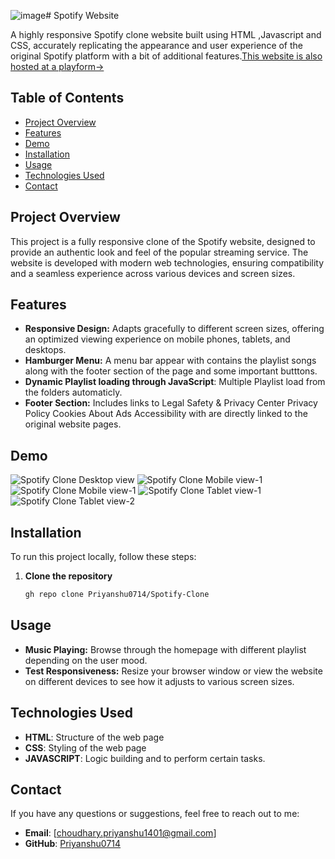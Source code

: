 ![image](https://github.com/user-attachments/assets/ef737540-d97d-4c3a-aff1-6482a4e88fb0)# Spotify Website

A highly responsive Spotify clone website built using HTML ,Javascript and CSS, accurately replicating the appearance and user experience of the original Spotify platform with a bit of additional features.[This website is also hosted at a playform->](https://www.priyanshuchoudhary.freewebhostmost.com/)

## Table of Contents

- [Project Overview](#Project-Overview)
- [Features](#features)
- [Demo](#demo)
- [Installation](#installation)
- [Usage](#usage)
- [Technologies Used](#technologies-used)
- [Contact](#contact)

## Project Overview

This project is a fully responsive clone of the Spotify website, designed to provide an authentic look and feel of the popular streaming service. The website is developed with modern web technologies, ensuring compatibility and a seamless experience across various devices and screen sizes.

## Features

- **Responsive Design:** Adapts gracefully to different screen sizes, offering an optimized viewing experience on mobile phones, tablets, and desktops.
- **Hamburger Menu:** A menu bar appear with contains the playlist songs along with the footer section of the page and some important butttons.
- **Dynamic Playlist loading through JavaScript**: Multiple Playlist load from the folders automaticly.
- **Footer Section:** Includes links to Legal Safety & Privacy Center Privacy Policy Cookies About Ads Accessibility with are directly linked to the original website pages.

## Demo

![Spotify Clone Desktop view](https://github.com/Priyanshu0714/Spotify-Clone/blob/main/Spotify-web-view.png)
![Spotify Clone Mobile view-1](https://github.com/Priyanshu0714/Spotify-Clone/blob/main/mobile-view1.jpeg)
![Spotify Clone Mobile view-1](https://github.com/Priyanshu0714/Spotify-Clone/blob/main/mobileview2.jpeg)
![Spotify Clone Tablet view-1](https://github.com/Priyanshu0714/Spotify-Clone/blob/main/spotify-tablet-view.png)
![Spotify Clone Tablet view-2](https://github.com/Priyanshu0714/Spotify-Clone/blob/main/spotify-tablet-view-2.png)

## Installation

To run this project locally, follow these steps:

1. **Clone the repository**
   ```bash
   gh repo clone Priyanshu0714/Spotify-Clone


## Usage

- **Music Playing:** Browse through the homepage with different playlist depending on the user mood.
- **Test Responsiveness:** Resize your browser window or view the website on different devices to see how it adjusts to various screen sizes.

## Technologies Used

- **HTML**: Structure of the web page
- **CSS**: Styling of the web page
- **JAVASCRIPT**: Logic building and to perform certain tasks.

## Contact

If you have any questions or suggestions, feel free to reach out to me:

- **Email**: [choudhary.priyanshu1401@gmail.com]
- **GitHub**: [Priyanshu0714](https://github.com/Priyanshu0714)

